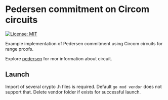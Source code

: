 # Pedersen commitment on Circom circuits

[![License: MIT](https://img.shields.io/badge/License-MIT-yellow.svg)](https://opensource.org/licenses/MIT)

Example implementation of Pedersen commitment using Circom circuits for range proofs.

Explore [pedersen](../../circuits/pedersen) for mor information about circuit.


## Launch
Import of several crypto .h files is required. Default `go mod vendor` does not support that. 
Delete vendor folder if exists for successful launch.  